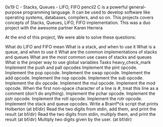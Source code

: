 0x19 C - Stacks, Queues - LIFO, FIFO pencil2
C is a powerful general-purpose programming language. It can be used to develop software like operating systems, databases, compilers, and so on. This projects covers concepts of Stacks, Queues, LIFO, FIFO implementation. This was a duo project with the awesome partner Karen Herrera

At the end of this project, We were able to solve these questions:

What do LIFO and FIFO mean
What is a stack, and when to use it
What is a queue, and when to use it
What are the common implementations of stacks and queues
What are the most common use cases of stacks and queues
What is the proper way to use global variables
Tasks heavy_check_mark
Implement the push and pall opcodes
Implement the pint opcode.
Implement the pop opcode.
Implement the swap opcode.
Implement the add opcode.
Implement the nop opcode.
Implement the sub opcode.
Implement the div opcode.
Implement the mul opcode.
Implement the mod opcode.
When the first non-space character of a line is #, treat this line as a comment (don’t do anything).
Implement the pchar opcode.
Implement the pstr opcode.
Implement the rotl opcode.
Implement the rotr opcode.
Implement the stack and queue opcodes.
Write a Brainf*ck script that prints Holberton (at bf/dir)
Read the two digits from stdin, add them, and print the result (at bf/dir)
Read the two digits from stdin, multiply them, and print the result (at bf/dir)
Multiply two digits given by the user. (at bf/dir)
